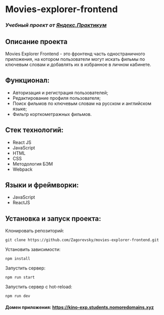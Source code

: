 # Movies-explorer-frontend
### *Учебный проект от [Яндекс.Практикум](https://practicum.yandex.ru/web/)*

## Описание проекта
Movies Explorer Frontend - это фронтенд часть одностраничного приложения, на котором пользователи могут искать фильмы по ключевым словам и добавлять их в избранное в личном кабинете. 

## Функционал:
- Авторизация и регистрация пользователей;
- Редактирование профиля пользователя;
- Поиск фильмов по ключевым словам на русском и английском языке;
- Фильтр корткометражных фильмов.

## Стек технологий:
- React JS
- JavaScript
- HTML
- CSS
- Методология БЭМ
- Webpack


## Языки и фреймворки:
- JavaScript
- ReactJS

## Установка и запуск проекта:
Клонировать репозиторий:

    git clone https://github.com/Zagorevsky/movies-explorer-frontend.git

Установить зависимости:

    npm install

Запустить сервер:

    npm run start

Запустить сервер с hot-reload:

    npm run dev

#### Домен приложения: https://kino-exp.students.nomoredomains.xyz

